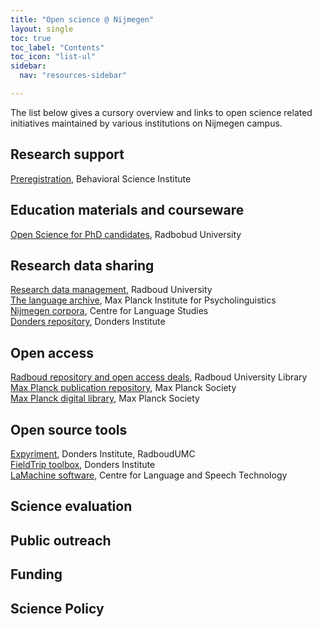 ```yaml
---
title: "Open science @ Nijmegen"
layout: single
toc: true
toc_label: "Contents"
toc_icon: "list-ul"
sidebar:
  nav: "resources-sidebar"

---
```


The list below gives a cursory overview and links to open science related
initiatives maintained by various institutions on Nijmegen campus.

## Research support  

[Preregistration](https://www.ru.nl/bsi/research/preregistration/preregistration/), Behavioral Science Institute  

## Education materials and courseware 

[Open Science for PhD candidates](https://www.ru.nl/phd/courses/courses/vm-eng/virtuele-map/open-science-for-phd-candidates/), Radbobud University    

## Research data sharing

[Research data management](https://repository.ubn.ru.nl/), Radboud University  
[The language archive](https://tla.mpi.nl/), Max Planck Institute for Psycholinguistics  
[Nijmegen corpora](https://www.ru.nl/cls/our-research/research-output/corpora/), Centre for Language Studies  
[Donders repository](https://data.donders.ru.nl), Donders Institute

## Open access

[Radboud repository and open access deals](https://www.ru.nl/library/services/research/open-access/), Radboud University Library   
[Max Planck publication repository](http://pubman.mpdl.mpg.de/pubman/), Max Planck Society  
[Max Planck digital library](https://www.mpdl.mpg.de/21-specials/50-open-access-publishing.html), Max Planck Society

## Open source tools

[Expyriment](https://www.expyriment.org/), Donders Institute, RadboudUMC  
[FieldTrip toolbox](http://www.fieldtriptoolbox.org/), Donders Institute  
[LaMachine software](https://proycon.github.io/LaMachine/), Centre for Language and Speech Technology  

## Science evaluation

## Public outreach

## Funding

## Science Policy
